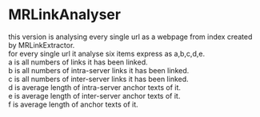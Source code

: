 # MRLinkAnalyser
this version is analysing every single url as a webpage from index created by MRLinkExtractor.  
for every single url it analyse six items express as a,b,c,d,e.  
a is all numbers of links it has been linked.  
b is all numbers of intra-server links it has been linked.  
c is all numbers of inter-server links it has been linked.  
d is average length of intra-server anchor texts of it.  
e is average length of inter-server anchor texts of it.  
f is average length of anchor texts of it.  
